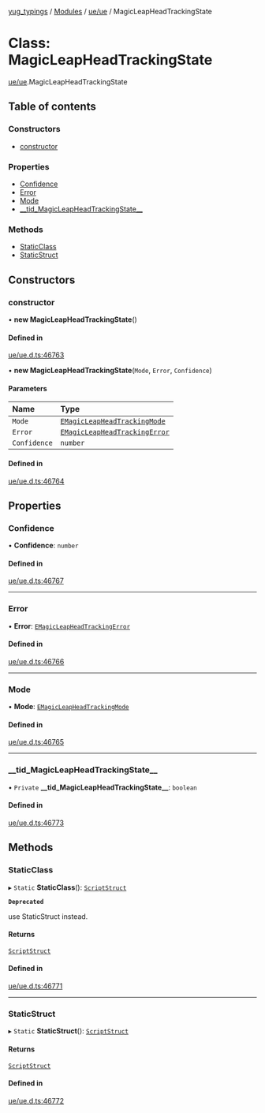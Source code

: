 [yug_typings](../README.md) / [Modules](../modules.md) / [ue/ue](../modules/ue_ue.md) / MagicLeapHeadTrackingState

# Class: MagicLeapHeadTrackingState

[ue/ue](../modules/ue_ue.md).MagicLeapHeadTrackingState

## Table of contents

### Constructors

- [constructor](ue_ue.MagicLeapHeadTrackingState.md#constructor)

### Properties

- [Confidence](ue_ue.MagicLeapHeadTrackingState.md#confidence)
- [Error](ue_ue.MagicLeapHeadTrackingState.md#error)
- [Mode](ue_ue.MagicLeapHeadTrackingState.md#mode)
- [\_\_tid\_MagicLeapHeadTrackingState\_\_](ue_ue.MagicLeapHeadTrackingState.md#__tid_magicleapheadtrackingstate__)

### Methods

- [StaticClass](ue_ue.MagicLeapHeadTrackingState.md#staticclass)
- [StaticStruct](ue_ue.MagicLeapHeadTrackingState.md#staticstruct)

## Constructors

### constructor

• **new MagicLeapHeadTrackingState**()

#### Defined in

[ue/ue.d.ts:46763](https://github.com/YugMetaverse/yug_typings/blob/25cad34/ue/ue.d.ts#L46763)

• **new MagicLeapHeadTrackingState**(`Mode`, `Error`, `Confidence`)

#### Parameters

| Name | Type |
| :------ | :------ |
| `Mode` | [`EMagicLeapHeadTrackingMode`](../enums/ue_ue.EMagicLeapHeadTrackingMode.md) |
| `Error` | [`EMagicLeapHeadTrackingError`](../enums/ue_ue.EMagicLeapHeadTrackingError.md) |
| `Confidence` | `number` |

#### Defined in

[ue/ue.d.ts:46764](https://github.com/YugMetaverse/yug_typings/blob/25cad34/ue/ue.d.ts#L46764)

## Properties

### Confidence

• **Confidence**: `number`

#### Defined in

[ue/ue.d.ts:46767](https://github.com/YugMetaverse/yug_typings/blob/25cad34/ue/ue.d.ts#L46767)

___

### Error

• **Error**: [`EMagicLeapHeadTrackingError`](../enums/ue_ue.EMagicLeapHeadTrackingError.md)

#### Defined in

[ue/ue.d.ts:46766](https://github.com/YugMetaverse/yug_typings/blob/25cad34/ue/ue.d.ts#L46766)

___

### Mode

• **Mode**: [`EMagicLeapHeadTrackingMode`](../enums/ue_ue.EMagicLeapHeadTrackingMode.md)

#### Defined in

[ue/ue.d.ts:46765](https://github.com/YugMetaverse/yug_typings/blob/25cad34/ue/ue.d.ts#L46765)

___

### \_\_tid\_MagicLeapHeadTrackingState\_\_

• `Private` **\_\_tid\_MagicLeapHeadTrackingState\_\_**: `boolean`

#### Defined in

[ue/ue.d.ts:46773](https://github.com/YugMetaverse/yug_typings/blob/25cad34/ue/ue.d.ts#L46773)

## Methods

### StaticClass

▸ `Static` **StaticClass**(): [`ScriptStruct`](ue_ue.ScriptStruct.md)

**`Deprecated`**

use StaticStruct instead.

#### Returns

[`ScriptStruct`](ue_ue.ScriptStruct.md)

#### Defined in

[ue/ue.d.ts:46771](https://github.com/YugMetaverse/yug_typings/blob/25cad34/ue/ue.d.ts#L46771)

___

### StaticStruct

▸ `Static` **StaticStruct**(): [`ScriptStruct`](ue_ue.ScriptStruct.md)

#### Returns

[`ScriptStruct`](ue_ue.ScriptStruct.md)

#### Defined in

[ue/ue.d.ts:46772](https://github.com/YugMetaverse/yug_typings/blob/25cad34/ue/ue.d.ts#L46772)
